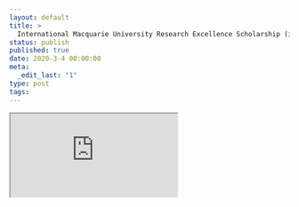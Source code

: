 ```yaml
---
layout: default
title: >
  International Macquarie University Research Excellence Scholarship (iMQRES) 2016–2020
status: publish
published: true
date: 2020-3-4 00:00:00
meta:
  _edit_last: "1"
type: post
tags:
---
```

<div  id="qrcode"></div>
<div>
<iframe src="https://researchers.mq.edu.au/en/prizes/international-macquarie-university-research-excellence-scholarshi-3">
</iframe>
</div>

<script type="text/javascript" src="/js/qr/qrcode.js"></script>
<script type="text/javascript">
new QRCode(document.getElementById("qrcode"), "https://researchers.mq.edu.au/en/prizes/international-macquarie-university-research-excellence-scholarshi-3");
</script>
        